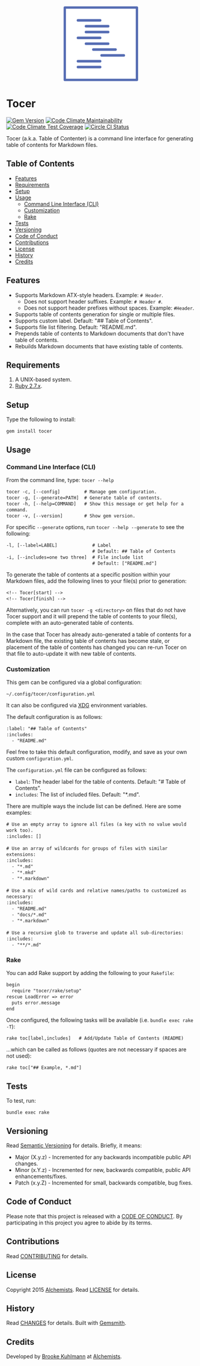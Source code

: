 <p align="center">
  <img src="tocer.png" alt="Tocer Icon"/>
</p>

# Tocer

[![Gem Version](https://badge.fury.io/rb/tocer.svg)](http://badge.fury.io/rb/tocer)
[![Code Climate Maintainability](https://api.codeclimate.com/v1/badges/5d4db0f578703d8124a4/maintainability)](https://codeclimate.com/github/bkuhlmann/tocer/maintainability)
[![Code Climate Test Coverage](https://api.codeclimate.com/v1/badges/5d4db0f578703d8124a4/test_coverage)](https://codeclimate.com/github/bkuhlmann/tocer/test_coverage)
[![Circle CI Status](https://circleci.com/gh/bkuhlmann/tocer.svg?style=svg)](https://circleci.com/gh/bkuhlmann/tocer)

Tocer (a.k.a. Table of Contenter) is a command line interface for generating table of contents for
Markdown files.

<!-- Tocer[start]: Auto-generated, don't remove. -->

## Table of Contents

  - [Features](#features)
  - [Requirements](#requirements)
  - [Setup](#setup)
  - [Usage](#usage)
    - [Command Line Interface (CLI)](#command-line-interface-cli)
    - [Customization](#customization)
    - [Rake](#rake)
  - [Tests](#tests)
  - [Versioning](#versioning)
  - [Code of Conduct](#code-of-conduct)
  - [Contributions](#contributions)
  - [License](#license)
  - [History](#history)
  - [Credits](#credits)

<!-- Tocer[finish]: Auto-generated, don't remove. -->

## Features

- Supports Markdown ATX-style headers. Example: `# Header`.
    - Does not support header suffixes. Example: `# Header #`.
    - Does not support header prefixes without spaces. Example: `#Header`.
- Supports table of contents generation for single or multiple files.
- Supports custom label. Default: "## Table of Contents".
- Supports file list filtering. Default: "README.md".
- Prepends table of contents to Markdown documents that don't have table of contents.
- Rebuilds Markdown documents that have existing table of contents.

## Requirements

1. A UNIX-based system.
1. [Ruby 2.7.x](https://www.ruby-lang.org).

## Setup

Type the following to install:

    gem install tocer

## Usage

### Command Line Interface (CLI)

From the command line, type: `tocer --help`

    tocer -c, [--config]         # Manage gem configuration.
    tocer -g, [--generate=PATH]  # Generate table of contents.
    tocer -h, [--help=COMMAND]   # Show this message or get help for a command.
    tocer -v, [--version]        # Show gem version.

For specific `--generate` options, run `tocer --help --generate` to see the following:

    -l, [--label=LABEL]             # Label
                                    # Default: ## Table of Contents
    -i, [--includes=one two three]  # File include list
                                    # Default: ["README.md"]

To generate the table of contents at a specific position within your Markdown files, add the
following lines to your file(s) prior to generation:

```
<!-- Tocer[start] -->
<!-- Tocer[finish] -->
```

Alternatively, you can run `tocer -g <directory>` on files that do not have Tocer support and it
will prepend the table of contents to your file(s), complete with an auto-generated table of
contents.

In the case that Tocer has already auto-generated a table of contents for a Markdown file, the
existing table of contents has become stale, or placement of the table of contents has changed you
can re-run Tocer on that file to auto-update it with new table of contents.

### Customization

This gem can be configured via a global configuration:

    ~/.config/tocer/configuration.yml

It can also be configured via [XDG](https://github.com/bkuhlmann/xdg) environment variables.

The default configuration is as follows:

    :label: "## Table of Contents"
    :includes:
      - "README.md"

Feel free to take this default configuration, modify, and save as your own custom
`configuration.yml`.

The `configuration.yml` file can be configured as follows:

- `label`: The header label for the table of contents. Default: "# Table of Contents".
- `includes`: The list of included files. Default: "\*.md".

There are multiple ways the include list can be defined. Here are some examples:

    # Use an empty array to ignore all files (a key with no value would work too).
    :includes: []

    # Use an array of wildcards for groups of files with similar extensions:
    :includes:
      - "*.md"
      - "*.mkd"
      - "*.markdown"

    # Use a mix of wild cards and relative names/paths to customized as necessary:
    :includes:
      - "README.md"
      - "docs/*.md"
      - "*.markdown"

    # Use a recursive glob to traverse and update all sub-directories:
    :includes:
      - "**/*.md"

### Rake

You can add Rake support by adding the following to your `Rakefile`:

    begin
      require "tocer/rake/setup"
    rescue LoadError => error
      puts error.message
    end

Once configured, the following tasks will be available (i.e. `bundle exec rake -T`):

    rake toc[label,includes]   # Add/Update Table of Contents (README)

...which can be called as follows (quotes are not necessary if spaces are not used):

    rake toc["## Example, *.md"]

## Tests

To test, run:

    bundle exec rake

## Versioning

Read [Semantic Versioning](https://semver.org) for details. Briefly, it means:

- Major (X.y.z) - Incremented for any backwards incompatible public API changes.
- Minor (x.Y.z) - Incremented for new, backwards compatible, public API enhancements/fixes.
- Patch (x.y.Z) - Incremented for small, backwards compatible, bug fixes.

## Code of Conduct

Please note that this project is released with a [CODE OF CONDUCT](CODE_OF_CONDUCT.md). By
participating in this project you agree to abide by its terms.

## Contributions

Read [CONTRIBUTING](CONTRIBUTING.md) for details.

## License

Copyright 2015 [Alchemists](https://www.alchemists.io).
Read [LICENSE](LICENSE.md) for details.

## History

Read [CHANGES](CHANGES.md) for details.
Built with [Gemsmith](https://github.com/bkuhlmann/gemsmith).

## Credits

Developed by [Brooke Kuhlmann](https://www.alchemists.io) at
[Alchemists](https://www.alchemists.io).
